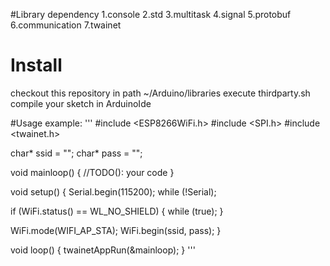 #Library dependency
1.console
2.std
3.multitask
4.signal
5.protobuf
6.communication
7.twainet

# Install
checkout this repository in path ~/Arduino/libraries
execute thirdparty.sh
compile your sketch in ArduinoIde

#Usage example:
'''
#include <ESP8266WiFi.h>
#include <SPI.h>
#include <twainet.h>

char* ssid = "<wifi name>";
char* pass = "<wifi password>";

void mainloop() {
//TODO(): your code
}

void setup() {
  Serial.begin(115200);
  while (!Serial);
  
  if (WiFi.status() == WL_NO_SHIELD) {
    while (true);
  }

  WiFi.mode(WIFI_AP_STA);
  WiFi.begin(ssid, pass);
}

void loop() {
    twainetAppRun(&mainloop);
}
'''